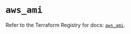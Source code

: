 # `aws_ami`

Refer to the Terraform Registry for docs: [`aws_ami`](https://registry.terraform.io/providers/hashicorp/aws/5.82.1/docs/resources/ami).
